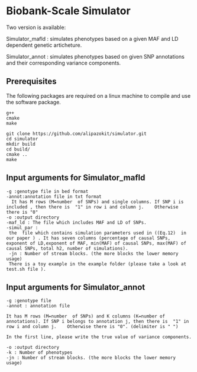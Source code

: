 # Biobank-Scale Simulator
Two version is  available:

Simulator_mafld : simulates phenotypes based on a given MAF and LD dependent genetic articheture.

Simulator_annot : simulates phenotypes based on given SNP annotations and their corresponding variance components. 


## Prerequisites
The following packages are required on a linux machine to compile and use the software package.
```
g++
cmake
make
```


```
git clone https://github.com/alipazokit/simulator.git
cd simulator
mkdir build
cd build/
cmake ..
make

```

## Input arguments for  Simulator_mafld 
```
-g :genotype file in bed format
-annot:annotation file in txt format 
  It has M rows (M=number  of SNPs) and single columns. If SNP i is included , then there is  "1" in row i and column j.    Otherwise there is "0"
-o :output directory 
-maf_ld : The file which includes MAF and LD of SNPs. 
-simul_par :
 the  file which contains simulation parameters used in ((Eq.12)  in our paper ) . It has seven columns (percentage of causal SNPs, exponent of LD,exponent of MAF, min(MAF) of causal SNPs, max(MAF) of causal SNPs, total h2, number of simulations).
 -jn : Number of stream blocks. (the more blocks the lower memory usage)
 There is a toy example in the example folder (please take a look at test.sh file ).
 ```
 
## Input arguments for  Simulator_annot
```
-g :genotype file
-annot : annotation file
 
It has M rows (M=number  of SNPs) and K columns (K=number of annotations). If SNP i belongs to annotation j, then there is  "1" in row i and column j.    Otherwise there is "0". (delimiter is " ")

In the first line, please write the true value of variance components.

-o :output directory 
-k : Number of phenotypes
-jn : Number of stream blocks. (the more blocks the lower memory usage)
 
 ```
 

